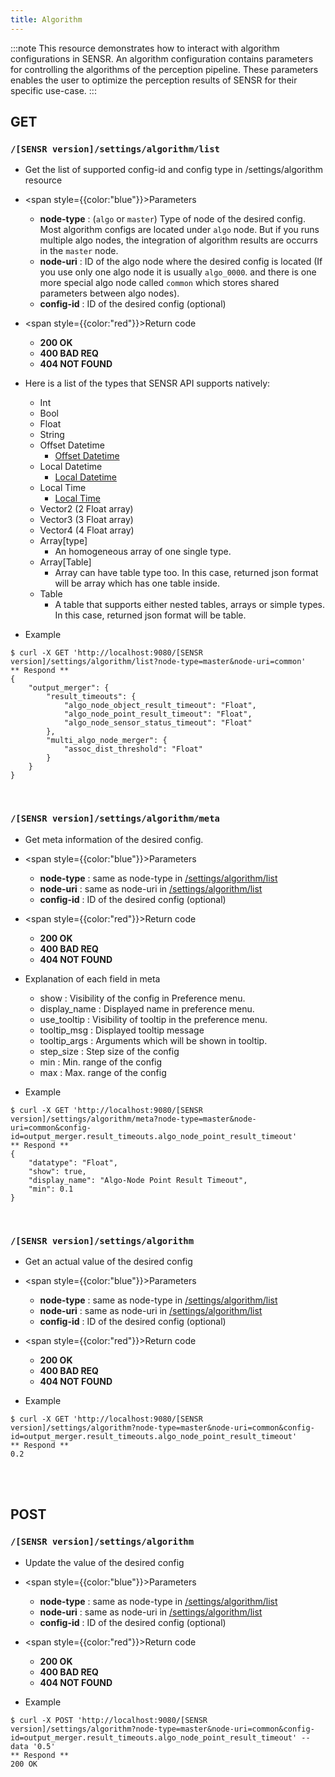 ```yaml
---
title: Algorithm
---
```


:::note
This resource demonstrates how to interact with algorithm configurations in SENSR.
An algorithm configuration contains parameters for controlling the algorithms of the perception pipeline.
These parameters enables the user to optimize the perception results of SENSR for their specific use-case.
:::

## GET
### `/[SENSR version]/settings/algorithm/list`
- Get the list of supported config-id and config type in /settings/algorithm resource
- <span style={{color:"blue"}}>Parameters</span>

    - **node-type** : (`algo` or `master`) Type of node of the desired config. Most algorithm configs are located under `algo` node. But if you runs multiple algo nodes, the integration of algorithm results are occurrs in the `master` node.
    - **node-uri** : ID of the algo node where the desired config is located (If you use only one algo node it is usually `algo_0000`. and there is one more special algo node called `common` which stores shared parameters between algo nodes).
    - **config-id** : ID of the desired config (optional)

- <span style={{color:"red"}}>Return code</span>

    - **200 OK** 
    - **400 BAD REQ**
    - **404 NOT FOUND**

- Here is a list of the types that SENSR API supports natively:
    - Int
    - Bool
    - Float
    - String
    - Offset Datetime
        - [Offset Datetime](https://github.com/toml-lang/toml/blob/main/toml.md#user-content-offset-date-time)
    - Local Datetime
        - [Local Datetime](https://github.com/toml-lang/toml/blob/main/toml.md#local-date-time)
    - Local Time
        - [Local Time](https://github.com/toml-lang/toml/blob/main/toml.md#local-time)
    - Vector2 (2 Float array)
    - Vector3 (3 Float array)
    - Vector4 (4 Float array)
    - Array[type]
        - An homogeneous array of one single type.
    - Array[Table]
        - Array can have table type too. In this case, returned json format will be array which has one table inside.
    - Table
        - A table that supports either nested tables, arrays or simple types. In this case, returned json format will be table.

- Example
```shell
$ curl -X GET 'http://localhost:9080/[SENSR version]/settings/algorithm/list?node-type=master&node-uri=common'
** Respond **
{
    "output_merger": {
        "result_timeouts": {
            "algo_node_object_result_timeout": "Float",
            "algo_node_point_result_timeout": "Float",
            "algo_node_sensor_status_timeout": "Float"
        },
        "multi_algo_node_merger": {
            "assoc_dist_threshold": "Float"
        }
    }
}
```

<br/>

### `/[SENSR version]/settings/algorithm/meta`
- Get meta information of the desired config.
- <span style={{color:"blue"}}>Parameters</span>

    - **node-type** : same as node-type in [/settings/algorithm/list](#sensr-versionsettingsalgorithmlist)
    - **node-uri** : same as node-uri in [/settings/algorithm/list](#sensr-versionsettingsalgorithmlist)
    - **config-id** : ID of the desired config (optional)

- <span style={{color:"red"}}>Return code</span>

    - **200 OK** 
    - **400 BAD REQ**
    - **404 NOT FOUND**

- Explanation of each field in meta
    - show : Visibility of the config in Preference menu.
    - display_name : Displayed name in preference menu.
    - use_tooltip : Visibility of tooltip in the preference menu.
    - tooltip_msg : Displayed tooltip message
    - tooltip_args : Arguments which will be shown in tooltip.
    - step_size : Step size of the config
    - min : Min. range of the config
    - max : Max. range of the config

- Example
```shell
$ curl -X GET 'http://localhost:9080/[SENSR version]/settings/algorithm/meta?node-type=master&node-uri=common&config-id=output_merger.result_timeouts.algo_node_point_result_timeout'
** Respond **
{
    "datatype": "Float",
    "show": true,
    "display_name": "Algo-Node Point Result Timeout",
    "min": 0.1
}
```

<br/>

### `/[SENSR version]/settings/algorithm`
- Get an actual value of the desired config
- <span style={{color:"blue"}}>Parameters</span>

    - **node-type** : same as node-type in [/settings/algorithm/list](#sensr-versionsettingsalgorithmlist)
    - **node-uri** : same as node-uri in [/settings/algorithm/list](#sensr-versionsettingsalgorithmlist)
    - **config-id** : ID of the desired config (optional)

- <span style={{color:"red"}}>Return code</span>

    - **200 OK** 
    - **400 BAD REQ**
    - **404 NOT FOUND**

- Example
```shell
$ curl -X GET 'http://localhost:9080/[SENSR version]/settings/algorithm?node-type=master&node-uri=common&config-id=output_merger.result_timeouts.algo_node_point_result_timeout'
** Respond **
0.2
```

<br/>
<br/>

## POST
### `/[SENSR version]/settings/algorithm`
- Update the value of the desired config
- <span style={{color:"blue"}}>Parameters</span>

    - **node-type** : same as node-type in [/settings/algorithm/list](#sensr-versionsettingsalgorithmlist)
    - **node-uri** : same as node-uri in [/settings/algorithm/list](#sensr-versionsettingsalgorithmlist)
    - **config-id** : ID of the desired config (optional)

- <span style={{color:"red"}}>Return code</span>

    - **200 OK** 
    - **400 BAD REQ**
    - **404 NOT FOUND**

- Example
```shell
$ curl -X POST 'http://localhost:9080/[SENSR version]/settings/algorithm?node-type=master&node-uri=common&config-id=output_merger.result_timeouts.algo_node_point_result_timeout' --data '0.5'
** Respond **
200 OK
```
<br/>